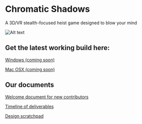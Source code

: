 # Chromatic Shadows
A 3D/VR stealth-focused heist game designed to blow your mind 

![Alt text](Images/v0.png?raw=true)

## Get the latest working build here:
[Windows (coming soon)]()

[Mac OSX (coming soon)]()

## Our documents
[Welcome document for new contributors](https://docs.google.com/document/d/1RTvUq8Xe_H1m3jLRMARGwkkZDHjhx2NQ8mOdVAqgXe4/edit?usp=sharing)

[Timeline of deliverables](https://docs.google.com/document/d/1-H3Ycwrvxz9b-7drpBPvez8ssqN8LQKKjerVN9TqDWM/edit?usp=sharing)

[Design scratchpad](https://docs.google.com/document/d/1kQ7L6LTq8WE_Y7kWFO-A2dMj1gvzmJr4urv6RqfXy14/edit?usp=sharing)
